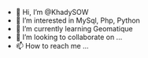 - 👋 Hi, I’m @KhadySOW
- 👀 I’m interested in MySql, Php, Python 
- 🌱 I’m currently learning Geomatique
- 💞️ I’m looking to collaborate on ...
- 📫 How to reach me ...

<!---
KhadySOW/KhadySOW is a ✨ special ✨ repository because its `README.md` (this file) appears on your GitHub profile.
You can click the Preview link to take a look at your changes.
--->
